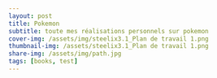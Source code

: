 ```yaml
---
layout: post
title: Pokemon
subtitle: toute mes réalisations personnels sur pokemon
cover-img: /assets/img/steelix3.1_Plan de travail 1.png
thumbnail-img: /assets/steelix3.1_Plan de travail 1.png
share-img: /assets/img/path.jpg
tags: [books, test]
---
```


